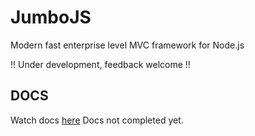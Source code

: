 # JumboJS
Modern fast enterprise level MVC framework for Node.js

!! Under development, feedback welcome !!

## DOCS
Watch docs [here](https://hookyns.github.io/JumboJS-docs/)
Docs not completed yet.
